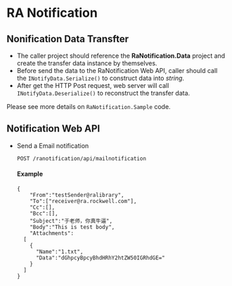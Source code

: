 # RA Notification

## Nonification Data Transfter

* The caller project should reference the **RaNotification.Data** project and create the transfer data instance by themselves.
* Before send the data to the RaNotification Web API, caller should call the `INotifyData.Serialize()` to construct data into _string_.
* After get the HTTP Post request, web server will call `INotifyData.Deserialize()` to reconstruct the transfer data.

Please see more details on `RaNotification.Sample` code.

## Notification Web API

* Send a Email notification

  ```text
  POST /ranotification/api/mailnotification
  ```
  #### Example
  ```text
  {
	  "From":"testSender@ralibrary",
	  "To":["receiver@ra.rockwell.com"],
	  "Cc":[],
	  "Bcc":[],
	  "Subject":"于老师，你真牛逼",
	  "Body":"This is test body",
	  "Attachments":
    [
      {
        "Name":"1.txt",
        "Data":"dGhpcyBpcyBhdHRhY2htZW50IGRhdGE="
      }
    ]
  }
  ```

